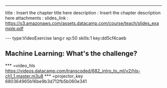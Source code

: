 ---
title       : Insert the chapter title here
description : Insert the chapter description here
attachments :
  slides_link : https://s3.amazonaws.com/assets.datacamp.com/course/teach/slides_example.pdf

--- type:VideoExercise lang:r xp:50 skills:1 key:dd5cf4caeb
## Machine Learning: What's the challenge?

*** =video_hls
https://videos.datacamp.com/transcoded/682_intro_to_ml/v2/hls-ch1_1.master.m3u8
*** =projector_key
680364965b16be9b3d712fb5b060e341

